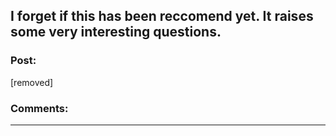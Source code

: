## I forget if this has been reccomend yet. It raises some very interesting questions.

### Post:

[removed]

### Comments:

---

